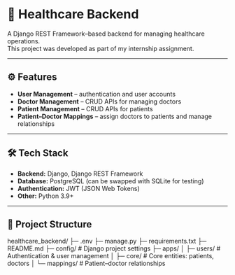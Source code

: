 # 🏥 Healthcare Backend

A Django REST Framework–based backend for managing healthcare operations.  
This project was developed as part of my internship assignment.  

---

## ⚙️ Features

- **User Management** – authentication and user accounts  
- **Doctor Management** – CRUD APIs for managing doctors  
- **Patient Management** – CRUD APIs for patients  
- **Patient–Doctor Mappings** – assign doctors to patients and manage relationships  

---

## 🛠️ Tech Stack

- **Backend:** Django, Django REST Framework  
- **Database:** PostgreSQL (can be swapped with SQLite for testing)  
- **Authentication:** JWT (JSON Web Tokens)  
- **Other:** Python 3.9+  

---

## 📂 Project Structure

healthcare_backend/
├─ .env
├─ manage.py
├─ requirements.txt
├─ README.md
├─ config/ # Django project settings
├─ apps/
│ ├─ users/ # Authentication & user management
│ ├─ core/ # Core entities: patients, doctors
│ └─ mappings/ # Patient–doctor relationships

